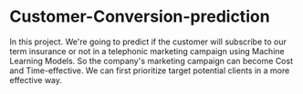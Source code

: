 # Customer-Conversion-prediction
In this project. We're going to predict if the customer will subscribe to our term insurance or not in a telephonic marketing campaign using Machine Learning Models. So the company's marketing campaign can become Cost and Time-effective. We can first prioritize target potential clients in a more effective way.

